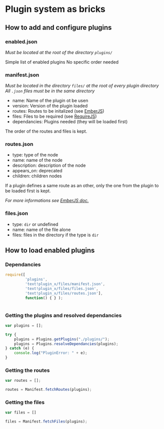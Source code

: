 Plugin system as bricks
=======================

How to add and configure plugins
--------------------------------

### enabled.json

_Must be located at the root of the directory `plugins/`_

Simple list of enabled plugins
No specific order needed

### manifest.json

_Must be located in the directory `files/` at the root of every plugin directory_
_All `.json` files must be in the same directory_

* name: Name of the plugin ot be usen
* version: Version of the plugin loaded
* routes: Routes to be initalized (see [EmberJS](http://emberjs.com/))
* files: Files to be required (see [RequireJS](http://requirejs.org/))
* dependancies: Plugins needed (they will be loaded first)

The order of the routes and files is kept.

### routes.json

* type: type of the node
* name: name of the node
* description: description of the node
* appears_on: deprecated
* children: children nodes

If a plugin defines a same route as an other,
only the one from the plugin to be loaded first is kept.

_For more informations see [EmberJS doc.](http://emberjs.com/guides/routing/)_

### files.json

* type: `dir` or undefined
* name: name of the file alone
* files: files in the directory if the type is `dir`


How to load enabled plugins
---------------------------

### Dependancies

```javascript
require([
         'plugins',
         'text!plugin_x/files/manifest.json',
         'text!plugin_x/files/files.json',
         'text!plugin_x/files/routes.json'],
         function() { } );
        
```

### Getting the plugins and resolved dependancies

```javascript
var plugins = [];

try {
    plugins = Plugins.getPlugins("./plugins/");
    plugins = Plugins.resolveDependancies(plugins);
} catch (e) {
    console.log("PluginError: " + e);
}
```

### Getting the routes

```javascript
var routes = [];

routes = Manifest.fetchRoutes(plugins);
```

### Getting the files

```javascript
var files = []

files = Manifest.fetchFiles(plugins);
```
